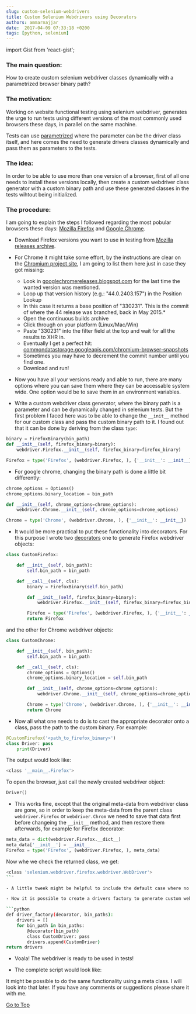 ```yaml
---
slug: custom-selenium-webdrivers
title: Custom Selenium Webdrivers using Decorators
authors: ammarnajjar
date:  2017-04-09 07:33:18 +0200
tags: [python, selenium]
---
```

import Gist from 'react-gist';

### The main question:
How to create custom selenium webdriver classes dynamically with a parametrized browser binary path?

### The motivation:
Working on website functional testing using selenium webdriver, generates the urge to run tests using different versions of the most commonly used browsers these days, in parallel on the same machine.

<!-- truncate -->

Tests can use [parametrized](https://pypi.python.org/pypi/parameterized/0.6.1) where the parameter can be the driver class itself, and here comes the need to generate drivers classes dynamically and pass them as parameters to the tests.

### The idea:
In order to be able to use more than one version of a browser, first of all one needs to install these versions locally, then create a custom webdriver class generator with a custom binary path and use these generated classes in the tests wihtout being initialized.

### The procedure:
I am going to explain the steps I followed regarding the most pobular browsers these days: [Mozilla Firefox](https://www.mozilla.org/en-US/firefox/products/) and [Google Chrome](https://www.google.com/chrome/).
- Download Firefox versions you want to use in testing from [Mozilla releases archive](https://ftp.mozilla.org/pub/firefox/releases/).
- For Chrome it might take some effort, by the instructions are clear on the [Chromium project site](https://www.chromium.org/getting-involved/download-chromium), I am going to list them here just in case they got missing:
    - Look in [googlechromereleases.blogspot.com](http://googlechromereleases.blogspot.com/search/label/Stable%20updates) for the last time the wanted version was mentioned.
    - Loop up that version history (e.g.: "44.0.2403.157") in the Position Lookup
    - In this case it returns a base position of "330231". This is the commit of where the 44 release was branched, back in May 2015.*
    - Open the continuous builds archive
    - Click through on your platform (Linux/Mac/Win)
    - Paste "330231" into the filter field at the top and wait for all the results to XHR in.
    - Eventually I get a perfect hit: [commondatastorage.googleapis.com/chromium-browser-snapshots](https://commondatastorage.googleapis.com/chromium-browser-snapshots/index.html?)
    - Sometimes you may have to decrement the commit number until you find one.
    - Download and run!

- Now you have all your versions ready and able to run, there are many options where you can save them where they can be accessable system wide. One option would be to save them in an environment variables.
- Write a custom webdriver class generator, where the binary path is a parameter and can be dynamically changed in selenium tests. But the first problem I faced here was to be able to change the `__init__` method for our custom class and pass the custom binary path to it. I found out that it can be done by deriving from the class `type`:


```python
binary = FirefoxBinary(bin_path)
def __init__(self, firefox_binary=binary):
    webdriver.Firefox.__init__(self, firefox_binary=firefox_binary)

Firefox = type('Firefox', (webdriver.Firefox, ), {'__init__': __init__})
```

- For google chrome, changing the binary path is done a little bit differently:


```python
chrome_options = Options()
chrome_options.binary_location = bin_path

def __init__(self, chrome_options=chrome_options):
    webdriver.Chrome.__init__(self, chrome_options=chrome_options)

Chrome = type('Chrome', (webdriver.Chrome, ), {'__init__': __init__})
```

- It would be more practical to put these functionality into decorators. For this purpose I wrote two [decorators](https://wiki.python.org/moin/PythonDecorators) one to generate Firefox webdriver objects:


```python
class CustomFirefox:

    def __init__(self, bin_path):
        self.bin_path = bin_path

    def __call__(self, cls):
        binary = FirefoxBinary(self.bin_path)

        def __init__(self, firefox_binary=binary):
            webdriver.Firefox.__init__(self, firefox_binary=firefox_binary)

        Firefox = type('Firefox', (webdriver.Firefox, ), {'__init__': __init__})
        return Firefox
```

and the other for Chrome webdriver objects:


```python
class CustomChrome:

    def __init__(self, bin_path):
        self.bin_path = bin_path

    def __call__(self, cls):
        chrome_options = Options()
        chrome_options.binary_location = self.bin_path

        def __init__(self, chrome_options=chrome_options):
            webdriver.Chrome.__init__(self, chrome_options=chrome_options)

        Chrome = type('Chrome', (webdriver.Chrome, ), {'__init__': __init__})
        return Chrome
```

- Now all what one needs to do is to cast the appropriate decorator onto a class, pass the path to the custom binary. For example:

```python
@CustomFirefox('<path_to_firefox_binary>')
class Driver: pass
    print(Driver)
```
The output would look like:

```bash
<class '__main__.Firefox'>
```
To open the browser, just call the newly created webdriver object:

```python
Driver()
```

- This works fine, except that the original meta-data from webdriver class are gone, so in order to keep the meta-data from the parent class `webdriver.Firefox` or `webdriver.Chrom` we need to save that data first before changeing the `__init__` method, and then restore them afterwards, for example for Firefox decorator:


```python
meta_data = dict(webdriver.Firefox.__dict__)
meta_data['__init__'] = __init__
Firefox = type('Firefox', (webdriver.Firefox, ), meta_data)
```

Now whe we check the returned class, we get:

```bash
<class 'selenium.webdriver.firefox.webdriver.WebDriver'>
``¨

- A little tweek might be helpful to include the default case where no path is passed as a parameter, so that the decorator generate the default webdriver with the default browser version installed on the system.

- Now it is possible to create a drivers factory to generate custom webdrivers from a list of binary paths, where the parameters to that factory are the decorator and the list of binary paths:

```python
def driver_factory(decorator, bin_paths):
    drivers = []
    for bin_path in bin_paths:
        @decorator(bin_path)
        class CustomDriver: pass
        drivers.append(CustomDriver)
return drivers
```

- Voala! The webdriver is ready to be used in tests!

- The complete script would look like:

<Gist id="827aa1638377b265148daad20dbda7d8" />

It might be possible to do the same functionality using a meta class. I will look into that later.
If you have any comments or suggestions please share it with me.

[Go to Top](#Top)